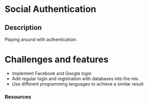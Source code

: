# Social Authentication

## Description

Playing around with authentication.

# Challenges and features

*   Implement Facebook and Google login
*   Add regular login and registration with databases into the mix
*   Use different programming languages to achieve a similar result

### Resources
